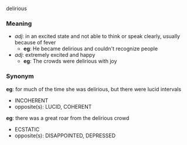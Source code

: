 delirious
### Meaning
+ _adj_: in an excited state and not able to think or speak clearly, usually because of fever
	+ __eg__: He became delirious and couldn't recognize people
+ _adj_: extremely excited and happy
	+ __eg__: The crowds were delirious with joy

### Synonym

__eg__: for much of the time she was delirious, but there were lucid intervals

+ INCOHERENT
+ opposite(s): LUCID, COHERENT

__eg__: there was a great roar from the delirious crowd

+ ECSTATIC
+ opposite(s): DISAPPOINTED, DEPRESSED


